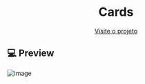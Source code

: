 <h1 align="center">
  <br>Cards</h1>
 

<p align="center">
  <a href="">Visite o projeto</a>
</p>


## 💻 Preview

![image](https://github.com/camilagsoares/lab-cards-fepi/assets/85360804/04a578ea-f8ce-4f1b-9e64-6fe69177b8f2)



